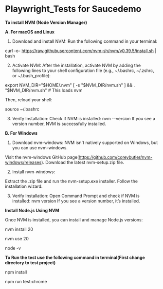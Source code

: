 # Playwright_Tests for Saucedemo

**To install NVM (Node Version Manager)**

**A. For macOS and Linux**
1. Download and install NVM: Run the following command in your terminal:

curl -o- https://raw.githubusercontent.com/nvm-sh/nvm/v0.39.5/install.sh | bash

2. Activate NVM: After the installation, activate NVM by adding the following lines to your shell configuration file (e.g., ~/.bashrc, ~/.zshrc, or ~/.bash_profile):

export NVM_DIR="$HOME/.nvm"
[ -s "$NVM_DIR/nvm.sh" ] && \. "$NVM_DIR/nvm.sh" # This loads nvm

Then, reload your shell:

source ~/.bashrc

3. Verify Installation: Check if NVM is installed:
nvm --version
If you see a version number, NVM is successfully installed.


**B. For Windows**

1. Download nvm-windows: NVM isn't natively supported on Windows, but you can use nvm-windows.

Visit the nvm-windows GitHub page(https://github.com/coreybutler/nvm-windows/releases).
Download the latest nvm-setup.zip file.

2. Install nvm-windows:

Extract the .zip file and run the nvm-setup.exe installer.
Follow the installation wizard.

3. Verify Installation: Open Command Prompt and check if NVM is installed:
nvm version
If you see a version number, it’s installed.

**Install Node.js Using NVM**

Once NVM is installed, you can install and manage Node.js versions:

nvm install 20

nvm use 20

node -v

**To Run the test use the following command in terminal(First change directory to test project)**

npm install

npm run test:chrome

